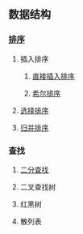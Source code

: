 ## 数据结构

### [排序](./src/main/java/sort/README.md)

1. 插入排序

    1. [直接插入排序](./src/main/java/sort/insertion/README.md)

    2. [希尔排序](./src/main/java/sort/shell/README.md)

2. [选择排序](./src/main/java/sort/selection/README.md)

3. [归并排序](./src/main/java/sort/merge/README.md)

### 查找

1. [二分查找](./src/main/java/search/binary/README.md)

2. 二叉查找树

3. 红黑树

4. 散列表